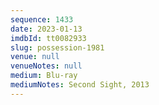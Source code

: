 ```yaml
---
sequence: 1433
date: 2023-01-13
imdbId: tt0082933
slug: possession-1981
venue: null
venueNotes: null
medium: Blu-ray
mediumNotes: Second Sight, 2013
---
```

